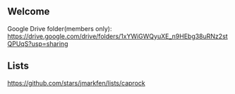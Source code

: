 ## Welcome

Google Drive folder(members only): https://drive.google.com/drive/folders/1xYWiGWQyuXE_n9HEbg38uRNz2stQPUqS?usp=sharing

## Lists

https://github.com/stars/jmarkfen/lists/caprock
